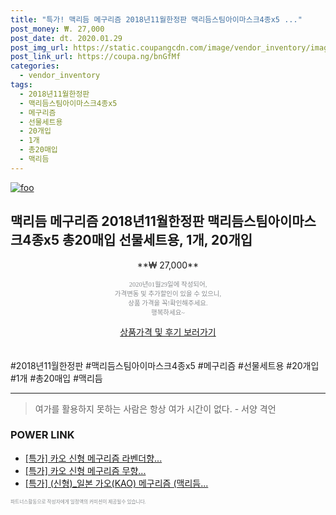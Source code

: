 ```yaml
--- 
title: "특가! 맥리듬 메구리즘 2018년11월한정판 맥리듬스팀아이마스크4종x5 ..." 
post_money: ₩. 27,000 
post_date: dt. 2020.01.29 
post_img_url: https://static.coupangcdn.com/image/vendor_inventory/images/2018/11/10/22/1/fe242dea-07fb-456e-9857-aa2deeeb34a5.jpg 
post_link_url: https://coupa.ng/bnGfMf 
categories: 
  - vendor_inventory 
tags: 
  - 2018년11월한정판 
  - 맥리듬스팀아이마스크4종x5 
  - 메구리즘 
  - 선물세트용 
  - 20개입 
  - 1개 
  - 총20매입 
  - 맥리듬 
--- 
```

[![foo](https://static.coupangcdn.com/image/vendor_inventory/images/2018/11/10/22/1/fe242dea-07fb-456e-9857-aa2deeeb34a5.jpg)](https://coupa.ng/bnGfMf) 

## 맥리듬 메구리즘 2018년11월한정판 맥리듬스팀아이마스크4종x5 총20매입 선물세트용, 1개, 20개입 
<p style="text-align: center;">**₩ 27,000**</p> 
<p style="text-align: center;"><span style="color: #898c8f; font-family: Georgia,Times,serif; font-size: 0.75em;">2020년01월29일에 작성되어, <br>가격변동 및 추가할인이 있을 수 있으니,<br> 상품 가격을 꼭!확인해주세요.<br>행복하세요~</span> 
</p>	 
<div markdown="0" style="text-align: center;"><a href="https://coupa.ng/bnGfMf" class="btn btn--success">상품가격 및 후기 보러가기</a></div> 
<br><br> 
  #2018년11월한정판 #맥리듬스팀아이마스크4종x5 #메구리즘 #선물세트용 #20개입 #1개 #총20매입 #맥리듬 
<hr> 

> 여가를 활용하지 못하는 사람은 항상 여가 시간이 없다. - 서양 격언 


### POWER LINK

* <a href="https://blog.naver.com/santokki14/221789388280" target="_blank">[특가] 카오 신형 메구리즘 라벤더향...</a>
* <a href="https://blog.naver.com/santokki14/221789743741" target="_blank">[특가] 카오 신형 메구리즘 무향...</a>
* <a href="https://blog.naver.com/sakai111/221789608925" target="_blank">[특가] (신형)_일본 가오(KAO) 메구리즘 (맥리듬...</a>

<span style="color: #898c8f; font-family: Georgia,Times,serif; font-size: 0.55em;">파트너스활동으로 작성자에게 일정액의 커미션이 제공될수 있습니다.</span> 

